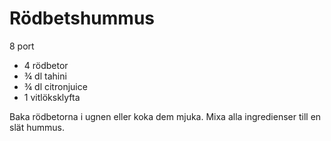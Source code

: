 # Rödbetshummus

8 port

 - 4 rödbetor
 - ¾ dl tahini
 - ¾ dl citronjuice
 - 1 vitlöksklyfta

Baka rödbetorna i ugnen eller koka dem mjuka. Mixa alla ingredienser till en slät hummus.

